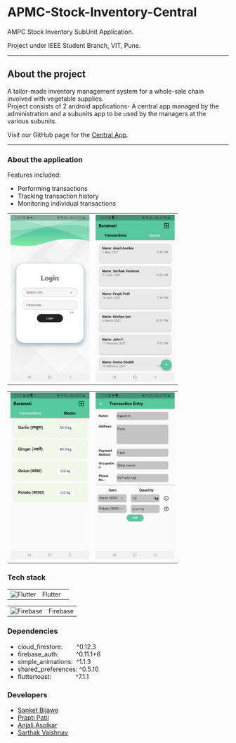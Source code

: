# APMC-Stock-Inventory-Central
AMPC Stock Inventory SubUnit Application.

Project under IEEE Student Branch, VIT, Pune.<hr>

## About the project

A tailor-made inventory management system for a whole-sale chain involved with vegetable supplies.<br>
Project consists of 2 android applications- A central app managed by the administration and a subunits app to be used by the managers at the various subunits.

Visit our GitHub page for the <a href = "https://github.com/IEEE-SB-VIT-Pune/APMC-Stock-Inventory-Central">Central App</a>.
<hr>

### About the application

Features included:
<ul>
 <li> Performing transactions
 <li> Tracking transaction history
 <li> Monitoring individual transactions
</ul>

<table>
  <tr>
    <td><img src = "https://github.com/IEEE-SB-VIT-Pune/APMC-Stock-Inventory-SubUnit/blob/master/assets/images/Login%20Page.jpeg" alt = "LoginPage" width = "180" height = "380"></td>
    <td><img src = "https://github.com/IEEE-SB-VIT-Pune/APMC-Stock-Inventory-SubUnit/blob/master/assets/images/Home%20Screen.jpeg" alt = "HomePage" width = "180" height = "380"></td>
    </tr>
</table>
<table>
  <tr>
    <td><img src = "https://github.com/IEEE-SB-VIT-Pune/APMC-Stock-Inventory-SubUnit/blob/master/assets/images/Stock%20Details.jpeg" alt = "Updating Stock" width = "180" height = "380"></td>
    <td><img src = "https://github.com/IEEE-SB-VIT-Pune/APMC-Stock-Inventory-SubUnit/blob/master/assets/images/Transaction%20Entry.jpeg" alt = "Transaction Entry" width = "180" height = "380"></td>
  </tr>
</table>

### Tech stack

<table>
  <tr>
    <td><img src = "https://cdn.icon-icons.com/icons2/2107/PNG/512/file_type_flutter_icon_130599.png" alt="Flutter" width="50" height="50"></td>
    <td>Flutter &nbsp&nbsp</td>
  </tr>
</table>
<table>
<tr>
    <td><img src = "https://cdn4.iconfinder.com/data/icons/google-i-o-2016/512/google_firebase-2-512.png" alt="Firebase" width="50" height="50"></td>
    <td>Firebase</td>
  </tr>  
</table>

### Dependencies
<ul>
 <li> cloud_firestore:&nbsp &nbsp &nbsp &nbsp ^0.12.3
 <li> firebase_auth:&nbsp &nbsp &nbsp &nbsp &nbsp ^0.11.1+6
 <li> simple_animations:&nbsp ^1.1.3
 <li> shared_preferences: ^0.5.10
 <li> fluttertoast:&nbsp &nbsp &nbsp &nbsp &nbsp &nbsp &nbsp ^7.1.1
</ul>  

### Developers

<ul>
 <li><a href="https://www.linkedin.com/in/sanket-bijawe/" > Sanket Bijawe </a> 
 <li><a href="https://www.linkedin.com/in/prapti-patil-02ba72192/" > Prapti Patil </a> 
 <li><a href="https://www.linkedin.com/in/anjali-asolkar/"> Anjali Asolkar </a> 
 <li><a href="https://www.linkedin.com/in/sarthak-vaishnav-038a57174/" > Sarthak Vaishnav </a> 
</ul>

